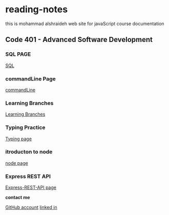 # reading-notes

this is mohammad alshraideh web site for  javaScript course documentation  


## Code 401 - Advanced Software Development

  ### SQL PAGE 

[SQL](./sql.md)

### commandLine Page

[commandLine](./commandLine.md)


### Learning Branches 

[Learning Branches](./learningBranches.md)

### Typing Practice 

[Typing page](TypingPractice.md)

### itroducton to node 
[node page](./node.md)

### Express REST API

[Express-REST-API page](Express-REST-API.md)

**contact me**

[GitHub account](https://github.com/mohammadsh96)
[linked in ](https://www.linkedin.com/in/mohammad-alshraideh-67820b186/)

